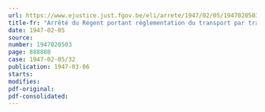 ```yaml
---
url: https://www.ejustice.just.fgov.be/eli/arrete/1947/02/05/1947020503/justel
title-fr: "Arrêté du Régent portant règlementation du transport par traction automobile des matières explosives du commerce"
date: 1947-02-05
source:
number: 1947020503
page: 888888
case: 1947-02-05/32
publication: 1947-03-06
starts:
modifies:
pdf-original:
pdf-consolidated:
---
```


